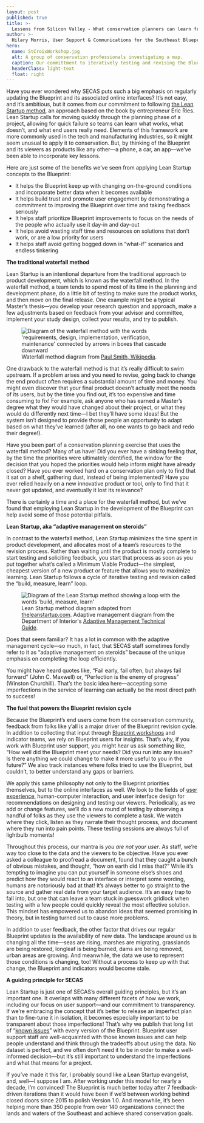 ```yaml
---
layout: post
published: true
title: >-
  Lessons from Silicon Valley - What conservation planners can learn from the tech industry
author: >-
  Hilary Morris, User Support & Communications for the Southeast Blueprint
hero:
  name: StCroixWorkshop.jpg
  alt: A group of conservation professionals investigating a map.
  caption: Our committment to iteratively testing and revising the Blueprint comes from an approach called <a href="https://theleanstartup.com/principles">the Lean Startup method</a>.  
  headerClass: light-text
  float: right
---
```

Have you ever wondered why SECAS puts such a big emphasis on regularly updating the Blueprint and its associated online interfaces? It’s not easy, and it’s ambitious, but it comes from our commitment to following [the Lean Startup method](https://theleanstartup.com/principles), an approach based on the book by entrepreneur Eric Ries. Lean Startup calls for moving quickly through the planning phase of a project, allowing for quick failure so teams can learn what works, what doesn’t, and what end users really need. Elements of this framework are more commonly used in the tech and manufacturing industries, so it might seem unusual to apply it to conservation. But, by thinking of the Blueprint and its viewers as products like any other—a phone, a car, an app—we’ve been able to incorporate key lessons.<!--more-->

Here are just some of the benefits we’ve seen from applying Lean Startup concepts to the Blueprint:

- It helps the Blueprint keep up with changing on-the-ground conditions and incorporate better data when it becomes available
- It helps build trust and promote user engagement by demonstrating a commitment to improving the Blueprint over time and taking feedback seriously
- It helps staff prioritize Blueprint improvements to focus on the needs of the people who actually use it day-in and day-out
- It helps avoid wasting staff time and resources on solutions that don’t work, or are a low priority for users
- It helps staff avoid getting bogged down in “what-if” scenarios and endless tinkering

**The traditional waterfall method**

Lean Startup is an intentional departure from the traditional approach to product development, which is known as the waterfall method. In the waterfall method, a team tends to spend most of its time in the planning and development phase, do a little bit of testing to make sure the product works, and then move on the final release. One example might be a typical Master’s thesis—you develop your research question and approach, make a few adjustments based on feedback from your advisor and committee, implement your study design, collect your results, and try to publish.

<figure>
  <img src="{{site.baseurl}}/images/800px-Waterfall_model.png" alt="Diagram of the waterfall method with the words 'requirements, design, implementation, verification, maintenance' connected by arrows in boxes that cascade downward"/>
  <figcaption>Waterfall method diagram from <a href="https://commons.wikimedia.org/wiki/File:Waterfall_model_%281%29.svg">Paul Smith, Wikipedia</a>.</figcaption>
</figure>
 
One drawback to the waterfall method is that it’s really difficult to swim upstream. If a problem arises and you need to revise, going back to change the end product often requires a substantial amount of time and money. You might even discover that your final product doesn’t actually meet the needs of its users, but by the time you find out, it’s too expensive and time consuming to fix! For example, ask anyone who has earned a Master’s degree what they would have changed about their project, or what they would do differently next time—I bet they’ll have some ideas! But the system isn’t designed to provide those people an opportunity to adapt based on what they’ve learned (after all, no one wants to go back and redo their degree!).

Have  you been part of a conservation planning exercise that uses the waterfall method? Many of us have! Did you ever have a sinking feeling that, by the time the priorities were ultimately identified, the window for the decision that you hoped the priorities would help inform might have already closed? Have you ever worked hard on a conservation plan only to find that it sat on a shelf, gathering dust, instead of being implemented? Have you ever relied heavily on a new innovative product or tool, only to find that it never got updated, and eventually it lost its relevance? 

There is certainly a time and a place for the waterfall method, but we’ve found that employing Lean Startup in the development of the Blueprint can help avoid some of those potential pitfalls.

**Lean Startup, aka “adaptive management on steroids”**

In contrast to the waterfall method, Lean Startup minimizes the time spent in product development, and allocates most of a team’s resources to the revision process. Rather than waiting until the product is mostly complete to start testing and soliciting feedback, you start that process as soon as you put together what’s called a Minimum Viable Product—the simplest, cheapest version of a new product or feature that allows you to maximize learning. Lean Startup follows a cycle of iterative testing and revision called the “build, measure, learn” loop. 

<figure>
  <img src="{{site.baseurl}}/images/LeanStartupvAdaptiveManagement_sm" alt="Diagram of the Lean Startup method showing a loop with the words 'build, measure, learn'" next to a diagram of the similar adaptive management cycle with the words 'assess problem, design, implement, monitor, evaluate, adjust'/>
  <figcaption>Lean Startup method diagram adapted from <a href="https://theleanstartup.com/principles">theleanstartup.com</a>. Adaptive management diagram from the Department of Interior's <a href="https://www.doi.gov/sites/doi.gov/files/uploads/TechGuide-WebOptimized-2.pdf">Adaptive Management Technical Guide</a>. </figcaption>
</figure>
 
Does that seem familiar? It has a lot in common with the adaptive management cycle—so much, in fact, that SECAS staff sometimes fondly refer to it as “adaptive management on steroids” because of the unique emphasis on completing the loop efficiently.

You might have heard quotes like, “Fail early, fail often, but always fail forward” (John C. Maxwell) or, “Perfection is the enemy of progress” (Winston Churchill). That’s the basic idea here—accepting some imperfections in the service of learning can actually be the most direct path to success!
 
**The fuel that powers the Blueprint revision cycle**

Because the Blueprint’s end users come from the conservation community, feedback from folks like y’all is a major driver of the Blueprint revision cycle. In addition to collecting that input through [Blueprint workshops](http://secassoutheast.org/workshops) and indicator teams, we rely on Blueprint users for insights. That’s why, if you work with Blueprint user support, you might hear us ask something like, “How well did the Blueprint meet your needs? Did you run into any issues? Is there anything we could change to make it more useful to you in the future?” We also track instances where folks tried to use the Blueprint, but couldn’t, to better understand any gaps or barriers.

We apply this same philosophy not only to the Blueprint priorities themselves, but to the online interfaces as well. We look to the fields of [user experience](https://www.nngroup.com/articles/definition-user-experience/), human-computer interaction, and user interface design for recommendations on designing and testing our viewers. Periodically, as we add or change features, we’ll do a new round of testing by observing a handful of folks as they use the viewers to complete a task. We watch where they click, listen as they narrate their thought process, and document where they run into pain points. These testing sessions are always full of lightbulb moments!

Throughout this process, our mantra is _you are not your user_. As staff, we’re way too close to the data and the viewers to be objective. Have you ever asked a colleague to proofread a document, found that they caught a bunch of obvious mistakes, and thought, “how on earth did I miss that?” While it’s tempting to imagine you can put yourself in someone else’s shoes and predict how they would react to an interface or interpret some wording, humans are notoriously bad at that! It’s always better to go straight to the source and gather real data from your target audience. It’s an easy trap to fall into, but one that can leave a team stuck in guesswork gridlock when testing with a few people could quickly reveal the most effective solution. This mindset has empowered us to abandon ideas that seemed promising in theory, but in testing turned out to cause more problems.

In addition to user feedback, the other factor that drives our regular Blueprint updates is the availability of new data. The landscape around us is changing all the time—seas are rising, marshes are migrating, grasslands are being restored, longleaf is being burned, dams are being removed, urban areas are growing. And meanwhile, the data we use to represent those conditions is changing, too! Without a process to keep up with that change, the Blueprint and indicators would become stale.

**A guiding principle for SECAS**

Lean Startup is just one of SECAS’s overall guiding principles, but it’s an important one. It overlaps with many different facets of how we work, including our focus on user support—and our commitment to transparency. If we’re embracing the concept that it’s better to release an imperfect plan than to fine-tune it in isolation, it becomes especially important to be transparent about those imperfections! That’s why we publish that long list of “[known issues](https://secassoutheast.org/blueprint-known-issues)” with every version of the Blueprint. Blueprint user support staff are well-acquainted with those known issues and can help people understand and think through the tradeoffs about using the data. No dataset is perfect, and we often don’t need it to be in order to make a well-informed decision—but it’s still important to understand the imperfections and what that means for a project. 

If you’ve made it this far, I probably sound like a Lean Startup evangelist, and, well—I suppose I am. After working under this model for nearly a decade, I’m convinced! The Blueprint is much better today after 7 feedback-driven iterations than it would have been if we’d between working behind closed doors since 2015 to polish Version 1.0. And meanwhile, it’s been helping more than 350 people from over 140 organizations connect the lands and waters of the Southeast and achieve shared conservation goals.
